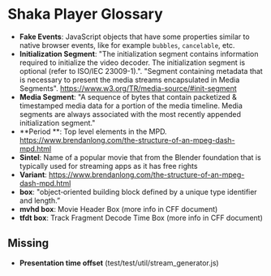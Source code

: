 # Shaka Player Glossary

- **Fake Events**: JavaScript objects that have some properties similar to native browser events, like for example `bubbles`, `cancelable`, etc.
- **Initialization Segment**: "The initialization segment contains information required to initialize the video decoder. The initialization segment is optional (refer to ISO/IEC 23009-1).". "Segment containing metadata that is necessary to present the media streams encapsulated in Media Segments". https://www.w3.org/TR/media-source/#init-segment
- **Media Segment**: "A sequence of bytes that contain packetized & timestamped media data for a portion of the media timeline. Media segments are always associated with the most recently appended initialization segment."
- **Period **: Top level elements in the MPD. https://www.brendanlong.com/the-structure-of-an-mpeg-dash-mpd.html
- **Sintel**: Name of a popular movie that from the Blender foundation that is typically used for streaming apps as it has free rights
- **Variant**: https://www.brendanlong.com/the-structure-of-an-mpeg-dash-mpd.html
- **box**: "object‐oriented building block defined by a unique type identifier and length.”
- **mvhd box**: Movie Header Box (more info in CFF document)
- **tfdt box**: Track Fragment Decode Time Box (more info in CFF document)


## Missing

- **Presentation time offset** (test/test/util/stream_generator.js)
